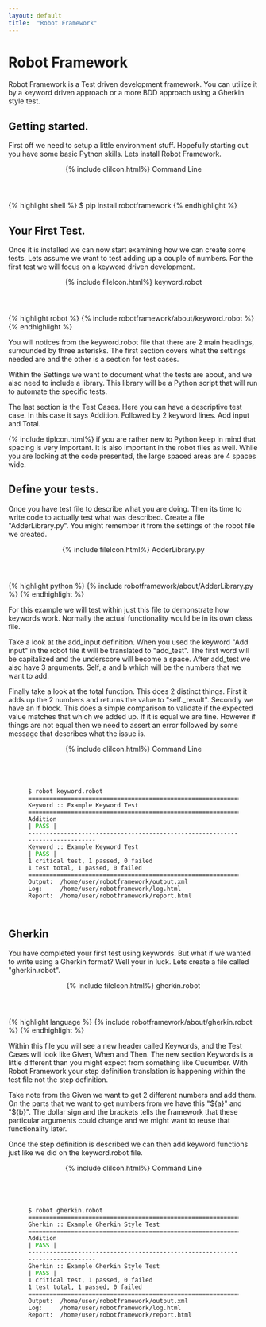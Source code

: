 ```yaml
---
layout: default
title:  "Robot Framework"
---
```

# Robot Framework

Robot Framework is a Test driven development framework.  You can utilize it by
a keyword driven approach or a more BDD approach using a Gherkin style test.

## Getting started.

First off we need to setup a little environment stuff.  Hopefully starting out
you have some basic Python skills.  Lets install Robot Framework.

<div class="w3-card">
<header class="w3-container w3-grey">
  {% include cliIcon.html%}
  Command Line
</header>

<div class="w3-container">
{% highlight shell %}
$ pip install robotframework
{% endhighlight %}
</div>
</div>

## Your First Test.
Once it is installed we can now start examining how we can create some tests.
Lets assume we want to test adding up a couple of numbers.  For the first test
we will focus on a keyword driven development.

<div class="w3-card">
<header class="w3-container w3-blue">
  {% include fileIcon.html%}
  keyword.robot
</header>

<div class="w3-container">
{% highlight robot %}
{% include robotframework/about/keyword.robot %}
{% endhighlight %}
</div>
</div>

You will notices from the keyword.robot file that there are 2 main headings,
surrounded by three asterisks. The first section covers what the settings needed
are and the other is a section for test cases.

Within the Settings we want to document what the tests are about, and we also
need to include a library. This library will be a Python script that will
run to automate the specific tests.

The last section is the Test Cases.  Here you can have a descriptive test case.
In this case it says Addition.  Followed by 2 keyword lines. Add input and Total.

<div class="w3-panel w3-pale-yellow w3-bottombar w3-topbar w3-border-green">
{% include tipIcon.html%}
if you are rather new to Python keep in mind that spacing is very important. It
is also important in the robot files as well.  While you are looking at the
code presented, the large spaced areas are 4 spaces wide.
</div>

## Define your tests.

Once you have test file to describe what you are doing. Then its time to write
code to actually test what was described.  Create a file "AdderLibrary.py".
You might remember it from the settings of the robot file we created.
<div class="w3-card">
<header class="w3-container w3-blue">
  {% include fileIcon.html%}
  AdderLibrary.py
</header>

<div class="w3-container">
{% highlight python %}
{% include robotframework/about/AdderLibrary.py %}
{% endhighlight %}
</div>
</div>

For this example we will test within just this file to demonstrate how keywords
work.  Normally the actual functionality would be in its own class file.

Take a look at the add_input definition.  When you used the keyword "Add input"
in the robot file it will be translated to "add_test".  The first word will
be capitalized and the underscore will become a space.  After add_test we
also have 3 arguments. Self, a and b which will be the numbers that we want to
add.

Finally take a look at the total function.  This does 2 distinct things.  First
it adds up the 2 numbers and returns the value to "self._result". Secondly we
have an if block. This does a simple comparison to validate if the expected
value matches that which we added up.  If it is equal we are fine.  However if
things are not equal then we need to assert an error followed by some message
that describes what the issue is.

<div class="w3-card">
<header class="w3-container w3-grey">
  {% include cliIcon.html%}
  Command Line
</header>

<div class="w3-container">
<figure class="highlight">
<pre><code class="language-text" data-lang="text">
$ robot keyword.robot
==============================================================================
Keyword :: Example Keyword Test                                               
==============================================================================
Addition                                                              | <span style="color:#0A0">PASS</span> |
------------------------------------------------------------------------------
Keyword :: Example Keyword Test                                       | <span style="color:#0A0">PASS</span> |
1 critical test, 1 passed, 0 failed
1 test total, 1 passed, 0 failed
==============================================================================
Output:  /home/user/robotframework/output.xml
Log:     /home/user/robotframework/log.html
Report:  /home/user/robotframework/report.html

</code></pre>
</figure>
</div>
</div>


## Gherkin

You have completed your first test using keywords.  But what if we wanted to
write using a Gherkin format?  Well your in luck.  Lets create a file called
"gherkin.robot".

<div class="w3-card">
<header class="w3-container w3-blue">
  {% include fileIcon.html%}
  gherkin.robot
</header>

<div class="w3-container">
{% highlight language %}
{% include robotframework/about/gherkin.robot %}
{% endhighlight %}
</div>
</div>

Within this file you will see a new header called Keywords, and the Test Cases
will look like Given, When and Then.  The new section Keywords is a little
different than you might expect from something like Cucumber.  With Robot
Framework your step definition translation is happening within the test file
not the step definition.

Take note from the Given we want to get 2 different numbers and add them.  On
the parts that we want to get numbers from we have this "${a}" and "${b}".  The
dollar sign and the brackets tells the framework that these particular arguments
could change and we might want to reuse that functionality later.  

Once the step definition is described we can then add keyword functions just
like we did on the keyword.robot file.

<div class="w3-card">
<header class="w3-container w3-grey">
  {% include cliIcon.html%}
  Command Line
</header>

<div class="w3-container">
<figure class="highlight">
<pre><code class="language-text" data-lang="text">
$ robot gherkin.robot
==============================================================================
Gherkin :: Example Gherkin Style Test                                         
==============================================================================
Addition                                                              | <span style="color:#0A0">PASS</span> |
------------------------------------------------------------------------------
Gherkin :: Example Gherkin Style Test                                 | <span style="color:#0A0">PASS</span> |
1 critical test, 1 passed, 0 failed
1 test total, 1 passed, 0 failed
==============================================================================
Output:  /home/user/robotframework/output.xml
Log:     /home/user/robotframework/log.html
Report:  /home/user/robotframework/report.html

</code></pre>
</figure>
</div>
</div>
